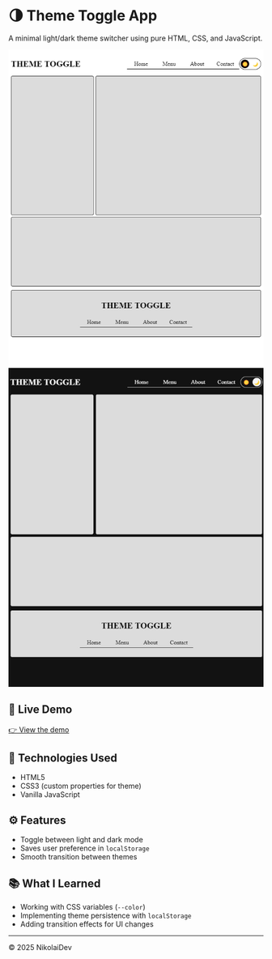 # 🌗 Theme Toggle App

A minimal light/dark theme switcher using pure HTML, CSS, and JavaScript.

![Preview](./light.png)
![Preview](./dark.png)

## 🔗 Live Demo

[👉 View the demo](https://nickolaidev.github.io/project-theme-toggle/)

## 🚀 Technologies Used

- HTML5
- CSS3 (custom properties for theme)
- Vanilla JavaScript

## ⚙️ Features

- Toggle between light and dark mode
- Saves user preference in `localStorage`
- Smooth transition between themes

## 📚 What I Learned

- Working with CSS variables (`--color`)
- Implementing theme persistence with `localStorage`
- Adding transition effects for UI changes

---

© 2025 NikolaiDev

